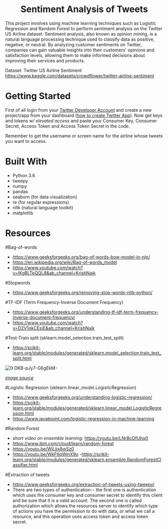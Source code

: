 <h1 align="center">Sentiment Analysis of Tweets</h1> 

This project involves using machine learning techniques such as Logistic Regression and Random Forest to perform sentiment analysis on the Twitter US Airline dataset. Sentiment analysis, also known as opinion mining, is a natural language processing technique used to classify data as positive, negative, or neutral. By analyzing customer sentiments on Twitter, companies can gain valuable insights into their customers' opinions and satisfaction levels, allowing them to make informed decisions about improving their services and products.

Dataset: Twitter US Airline Sentiment
https://www.kaggle.com/datasets/crowdflower/twitter-airline-sentiment

#
# Getting Started

First of all login from your [Twitter Developer Account](https://developer.twitter.com/en) and create a new project/app from your dashboard ([how to create Twitter App](https://medium.com/@divyeshardeshana/create-twitter-developer-account-app-4ac55e945bf4)). Now get keys and tokens w/ *elevated access* and paste your Consumer Key, Consumer Secret, Access Token and Access Token Secret in the code. 

Remember to get the username or screen name for the airline whose tweets you want to access. 

# Built With 

- Python 3.6 
- tweepy 
- numpy 
- pandas
- seaborn (for data visualization) 
- re (for regular expressions) 
- nltk (natural language toolkit) 
- matplotlib 


# Resources 

\#Bag-of-words 
- https://www.geeksforgeeks.org/bag-of-words-bow-model-in-nlp/
- https://en.wikipedia.org/wiki/Bag-of-words_model
- https://www.youtube.com/watch?v=IKgBLTeQQL8&ab_channel=KrishNaik

\#Stopwords 
- https://www.geeksforgeeks.org/removing-stop-words-nltk-python/

\#TF-IDF (Term Frequency-Inverse Document Frequency)
- https://www.geeksforgeeks.org/understanding-tf-idf-term-frequency-inverse-document-frequency/
- https://www.youtube.com/watch?v=D2V1okCEsiE&ab_channel=KrishNaik

\#Test-Train split (sklearn.model_selection.train_test_split) 
- https://scikit-learn.org/stable/modules/generated/sklearn.model_selection.train_test_split.html 
 
![0 DKB-pJy7-G6gEkM-](https://user-images.githubusercontent.com/91340952/184548646-103a9caa-4f16-42b2-8dfe-5678dccaf559.png)

[*image source*](https://towardsdatascience.com/understanding-train-test-split-scikit-learn-python-ea676d5e3d1)


\#Logistic Regression (sklearn.linear_model.LogisticRegression)
- https://www.geeksforgeeks.org/understanding-logistic-regression/
- https://scikit-learn.org/stable/modules/generated/sklearn.linear_model.LogisticRegression.html
- https://www.javatpoint.com/logistic-regression-in-machine-learning


\#Random Forest
- *short video on ensemble learning:* https://youtu.be/LNrBcDfUhq0
- https://www.ibm.com/cloud/learn/random-forest
- https://youtu.be/WjLjjx8wSz0
- https://youtu.be/WkFtIqWmX9o 
-https://scikit-learn.org/stable/modules/generated/sklearn.ensemble.RandomForestClassifier.html


\#Extraction of tweets
- https://www.geeksforgeeks.org/extraction-of-tweets-using-tweepy/
- There are two types of authentication-- the first one is authentication which uses the consumer key and consumer secret to identify this client and be sure that it is a valid account. The second one is called authorization which allows the resources server to identify which type of actions you have the permission to do with data, or what we call a resource, and this operation uses access token and access token secret.
